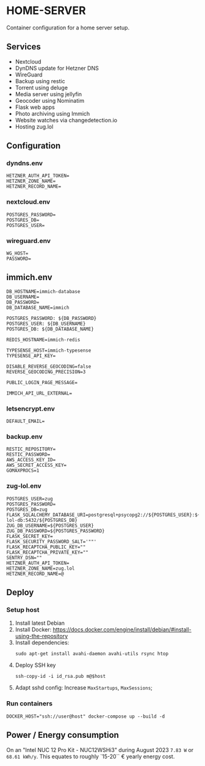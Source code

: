 # HOME-SERVER

Container configuration for a home server setup.

## Services

* Nextcloud
* DynDNS update for Hetzner DNS
* WireGuard
* Backup using restic
* Torrent using deluge
* Media server using jellyfin
* Geocoder using Nominatim
* Flask web apps
* Photo archiving using Immich
* Website watches via changedetection.io
* Hosting zug.lol

## Configuration

### dyndns.env

```
HETZNER_AUTH_API_TOKEN=
HETZNER_ZONE_NAME=
HETZNER_RECORD_NAME=
```

### nextcloud.env

```
POSTGRES_PASSWORD=
POSTGRES_DB=
POSTGRES_USER=
```

### wireguard.env

```
WG_HOST=
PASSWORD=
```

## immich.env

```
DB_HOSTNAME=immich-database
DB_USERNAME=
DB_PASSWORD=
DB_DATABASE_NAME=immich

POSTGRES_PASSWORD: ${DB_PASSWORD}
POSTGRES_USER: ${DB_USERNAME}
POSTGRES_DB: ${DB_DATABASE_NAME}

REDIS_HOSTNAME=immich-redis

TYPESENSE_HOST=immich-typesense
TYPESENSE_API_KEY=

DISABLE_REVERSE_GEOCODING=false
REVERSE_GEOCODING_PRECISION=3

PUBLIC_LOGIN_PAGE_MESSAGE=

IMMICH_API_URL_EXTERNAL=
```
### letsencrypt.env

```
DEFAULT_EMAIL=
```

### backup.env

```
RESTIC_REPOSITORY=
RESTIC_PASSWORD=
AWS_ACCESS_KEY_ID=
AWS_SECRET_ACCESS_KEY=
GOMAXPROCS=1
```

### zug-lol.env

```
POSTGRES_USER=zug
POSTGRES_PASSWORD=
POSTGRES_DB=zug
FLASK_SQLALCHEMY_DATABASE_URI=postgresql+psycopg2://${POSTGRES_USER}:${POSTGRES_PASSWORD}@zug-lol-db:5432/${POSTGRES_DB}
ZUG_DB_USERNAME=${POSTGRES_USER}
ZUG_DB_PASSWORD=${POSTGRES_PASSWORD}
FLASK_SECRET_KEY=
FLASK_SECURITY_PASSWORD_SALT='""'
FLASK_RECAPTCHA_PUBLIC_KEY=""
FLASK_RECAPTCHA_PRIVATE_KEY=""
SENTRY_DSN=""
HETZNER_AUTH_API_TOKEN=
HETZNER_ZONE_NAME=zug.lol
HETZNER_RECORD_NAME=@
```

## Deploy

### Setup host

1. Install latest Debian
2. Install Docker: https://docs.docker.com/engine/install/debian/#install-using-the-repository
3. Install dependencies:
    ```
    sudo apt-get install avahi-daemon avahi-utils rsync htop
    ```
4. Deploy SSH key
   ```
   ssh-copy-id -i id_rsa.pub m@$host
   ```
5. Adapt sshd config: Increase `MaxStartups`, `MaxSessions`;

### Run containers

```
DOCKER_HOST="ssh://user@host" docker-compose up --build -d
```

## Power / Energy consumption

On an "Intel NUC 12 Pro Kit - NUC12WSHi3" during August 2023 `7.83 W` or `68.61 kWh/y`.
This equates to roughly `15-20`` € yearly energy cost.
